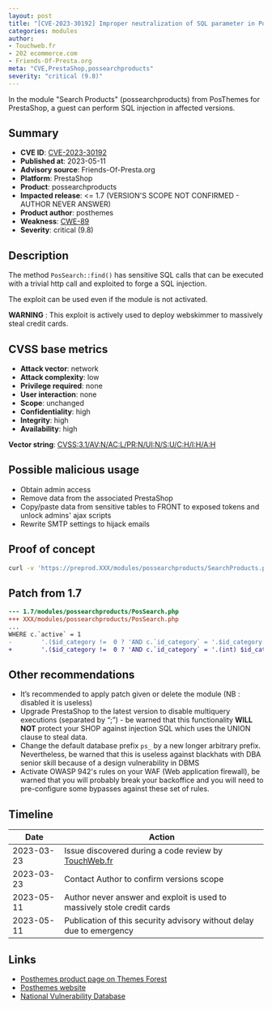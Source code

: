 ```yaml
---
layout: post
title: "[CVE-2023-30192] Improper neutralization of SQL parameter in PosThemes - Search Products for PrestaShop"
categories: modules
author:
- Touchweb.fr
- 202 ecommerce.com
- Friends-Of-Presta.org
meta: "CVE,PrestaShop,possearchproducts"
severity: "critical (9.8)"
---
```


In the module "Search Products" (possearchproducts) from PosThemes for PrestaShop, a guest can perform SQL injection in affected versions.

## Summary

* **CVE ID**: [CVE-2023-30192](https://cve.mitre.org/cgi-bin/cvename.cgi?name=CVE-2023-30192)
* **Published at**: 2023-05-11
* **Advisory source**: Friends-Of-Presta.org
* **Platform**: PrestaShop
* **Product**: possearchproducts
* **Impacted release**: <= 1.7 (VERSION'S SCOPE NOT CONFIRMED - AUTHOR NEVER ANSWER)
* **Product author**: posthemes
* **Weakness**: [CWE-89](https://cwe.mitre.org/data/definitions/89.html)
* **Severity**: critical (9.8)

## Description

The method `PosSearch::find()` has sensitive SQL calls that can be executed with a trivial http call and exploited to forge a SQL injection.

The exploit can be used even if the module is not activated.

**WARNING** : This exploit is actively used to deploy webskimmer to massively steal credit cards.

## CVSS base metrics

* **Attack vector**: network
* **Attack complexity**: low
* **Privilege required**: none
* **User interaction**: none
* **Scope**: unchanged
* **Confidentiality**: high
* **Integrity**: high
* **Availability**: high

**Vector string**: [CVSS:3.1/AV:N/AC:L/PR:N/UI:N/S:U/C:H/I:H/A:H](https://nvd.nist.gov/vuln-metrics/cvss/v3-calculator?vector=AV:N/AC:L/PR:N/UI:N/S:U/C:H/I:H/A:H)

## Possible malicious usage

* Obtain admin access
* Remove data from the associated PrestaShop
* Copy/paste data from sensitive tables to FRONT to exposed tokens and unlock admins' ajax scripts
* Rewrite SMTP settings to hijack emails


## Proof of concept


```bash
curl -v 'https://preprod.XXX/modules/possearchproducts/SearchProducts.php?s=test&id_category=1;select(0x73656C65637420736C656570283432293B)INTO@a;prepare`b`from@a;execute`b`;--'
```

## Patch from 1.7

```diff
--- 1.7/modules/possearchproducts/PosSearch.php
+++ XXX/modules/possearchproducts/PosSearch.php
...
WHERE c.`active` = 1
-        '.($id_category !=  0 ? 'AND c.`id_category` = '.$id_category.'':'').'
+        '.($id_category !=  0 ? 'AND c.`id_category` = '.(int) $id_category.'':'').'
```

## Other recommendations

* It’s recommended to apply patch given or delete the module (NB : disabled it is useless)
* Upgrade PrestaShop to the latest version to disable multiquery executions (separated by “;”) - be warned that this functionality **WILL NOT** protect your SHOP against injection SQL which uses the UNION clause to steal data.
* Change the default database prefix `ps_` by a new longer arbitrary prefix. Nevertheless, be warned that this is useless against blackhats with DBA senior skill because of a design vulnerability in DBMS
* Activate OWASP 942's rules on your WAF (Web application firewall), be warned that you will probably break your backoffice and you will need to pre-configure some bypasses against these set of rules.


## Timeline

| Date | Action |
|--|--|
| 2023-03-23 | Issue discovered during a code review by [TouchWeb.fr](https://www.touchweb.fr) |
| 2023-03-23 | Contact Author to confirm versions scope |
| 2023-05-11 | Author never answer and exploit is used to massively stole credit cards |
| 2023-05-11 | Publication of this security advisory without delay due to emergency |


## Links

* [Posthemes product page on Themes Forest](https://themeforest.net/user/posthemes/portfolio)
* [Posthemes website](https://posthemes.com/)
* [National Vulnerability Database](https://nvd.nist.gov/vuln/detail/CVE-2023-30192)

